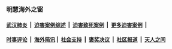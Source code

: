 
### 明慧海外之窗

####  [武汉肺炎](indexes/365.md?t=04140101) &nbsp;|&nbsp;  [迫害案例综述](indexes/328.md?t=04140101) &nbsp;|&nbsp; [迫害致死案例](indexes/277.md?t=04140101)  &nbsp;|&nbsp; [更多迫害案例](indexes/81.md?t=04140101)  &nbsp;|&nbsp; 
####  [时事评论](indexes/19.md?t=04140101) &nbsp;|&nbsp; [海外简讯](indexes/245.md?t=04140101)&nbsp;|&nbsp;  [社会支持](indexes/140.md?t=04140101) &nbsp;|&nbsp; [褒奖决议](indexes/282.md?t=04140101) &nbsp;|&nbsp; [社区报道](indexes/91.md?t=04140101)  &nbsp;|&nbsp; [天人之间](indexes/78.md?t=04140101) 

